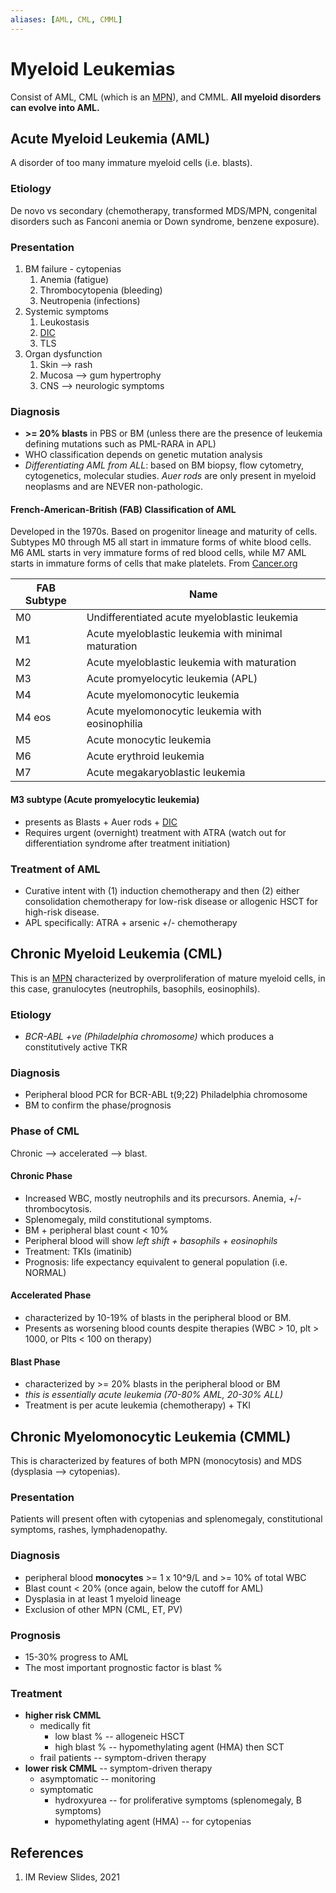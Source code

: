 ```yaml
---
aliases: [AML, CML, CMML]
---
```

# Myeloid Leukemias
Consist of AML, CML (which is an [MPN](Myeloproliferative%20Neoplasms.md)), and CMML. **All myeloid disorders can evolve into AML.**

## Acute Myeloid Leukemia (AML)
A disorder of too many immature myeloid cells (i.e. blasts).

### Etiology
De novo vs secondary (chemotherapy, transformed MDS/MPN, congenital disorders such as Fanconi anemia or Down syndrome, benzene exposure).

### Presentation
1. BM failure - cytopenias
	1. Anemia (fatigue)
	2. Thrombocytopenia (bleeding)
	3. Neutropenia (infections)
2. Systemic symptoms
	1. Leukostasis
	2. [DIC](../Critical%20Care/Transfusions%20and%20Bleeding/Disseminated%20Intravascular%20Coagulation%20(DIC).md)
	3. TLS
3. Organ dysfunction
	1. Skin --> rash
	2. Mucosa --> gum hypertrophy
	3. CNS --> neurologic symptoms

### Diagnosis
- **\>= 20% blasts** in PBS or BM (unless there are the presence of leukemia defining mutations such as PML-RARA in APL)
- WHO classification depends on genetic mutation analysis
- *Differentiating AML from ALL*: based on BM biopsy, flow cytometry, cytogenetics, molecular studies. *Auer rods* are only present in myeloid neoplasms and are NEVER non-pathologic.

#### French-American-British (FAB) Classification of AML
Developed in the 1970s. Based on progenitor lineage and maturity of cells. Subtypes M0 through M5 all start in immature forms of white blood cells. M6 AML starts in very immature forms of red blood cells, while M7 AML starts in immature forms of cells that make platelets. From [Cancer.org](https://www.cancer.org/cancer/acute-myeloid-leukemia/detection-diagnosis-staging/how-classified.html)

| FAB Subtype | Name                                                |
| ----------- | --------------------------------------------------- |
| M0          | Undifferentiated acute myeloblastic leukemia        |
| M1          | Acute myeloblastic leukemia with minimal maturation |
| M2          | Acute myeloblastic leukemia with maturation         |
| M3          | Acute promyelocytic leukemia (APL)                  |
| M4          | Acute myelomonocytic leukemia                       |
| M4 eos      | Acute myelomonocytic leukemia with eosinophilia     |
| M5          | Acute monocytic leukemia                            |
| M6          | Acute erythroid leukemia                            |
| M7          |  Acute megakaryoblastic leukemia                                                   |

#### M3 subtype (Acute promyelocytic leukemia)
- presents as Blasts + Auer rods + [DIC](../Critical%20Care/Transfusions%20and%20Bleeding/Disseminated%20Intravascular%20Coagulation%20(DIC).md)
- Requires urgent (overnight) treatment with ATRA (watch out for differentiation syndrome after treatment initiation)

### Treatment of AML
- Curative intent with (1) induction chemotherapy and then (2) either consolidation chemotherapy for low-risk disease or allogenic HSCT for high-risk disease.
- APL specifically: ATRA + arsenic +/- chemotherapy

## Chronic Myeloid Leukemia (CML)
This is an [MPN](Myeloproliferative%20Neoplasms.md) characterized by overproliferation of mature myeloid cells, in this case, granulocytes (neutrophils, basophils, eosinophils).  

### Etiology
- *BCR-ABL +ve (Philadelphia chromosome)* which produces a constitutively active TKR

### Diagnosis
- Peripheral blood PCR for BCR-ABL t(9;22) Philadelphia chromosome
- BM to confirm the phase/prognosis

### Phase of CML
Chronic --> accelerated --> blast.

#### Chronic Phase
- Increased WBC, mostly neutrophils and its precursors. Anemia, +/- thrombocytosis.
- Splenomegaly, mild constitutional symptoms.
- BM + peripheral blast count < 10%
- Peripheral blood will show *left shift + basophils + eosinophils*
- Treatment: TKIs (imatinib)
- Prognosis: life expectancy equivalent to general population (i.e. NORMAL)

#### Accelerated Phase
- characterized by 10-19% of blasts in the peripheral blood or BM.
- Presents as worsening blood counts despite therapies (WBC > 10, plt > 1000, or Plts < 100 on therapy)

#### Blast Phase
- characterized by \>= 20% blasts in the peripheral blood or BM
- *this is essentially acute leukemia (70-80% AML, 20-30% ALL)*
- Treatment is per acute leukemia (chemotherapy) + TKI

## Chronic Myelomonocytic Leukemia (CMML)
This is characterized by features of both MPN (monocytosis) and MDS (dysplasia --> cytopenias).

### Presentation
Patients will present often with cytopenias and splenomegaly, constitutional symptoms, rashes, lymphadenopathy.

### Diagnosis
- peripheral blood **monocytes** \>= 1 x 10^9/L and \>= 10% of total WBC
- Blast count < 20% (once again, below the cutoff for AML)
- Dysplasia in at least 1 myeloid lineage
- Exclusion of other MPN (CML, ET, PV)

### Prognosis
- 15-30% progress to AML
- The most important prognostic factor is blast %

### Treatment
- **higher risk CMML**
	- medically fit
		- low blast % -- allogeneic HSCT
		- high blast % -- hypomethylating agent (HMA) then SCT
	- frail patients -- symptom-driven therapy
- **lower risk CMML** -- symptom-driven therapy
	- asymptomatic -- monitoring
	- symptomatic
		- hydroxyurea -- for proliferative symptoms (splenomegaly, B symptoms)
		- hypomethylating agent (HMA) -- for cytopenias

## References
1. IM Review Slides, 2021